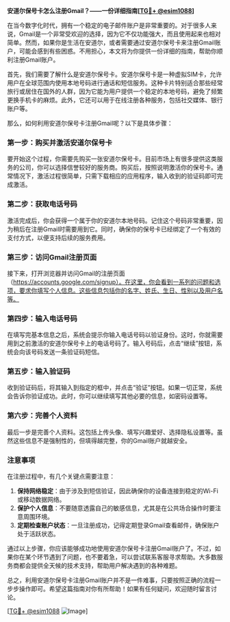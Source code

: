 **安道尔保号卡怎么注册Gmail？——一份详细指南[[TG💪+ @esim1088](https://t.me/s/esim1088)]**

在当今数字化时代，拥有一个稳定的电子邮件账户是非常重要的。对于很多人来说，Gmail是一个非常受欢迎的选择，因为它不仅功能强大，而且使用起来也相对简单。然而，如果你是生活在安道尔，或者需要通过安道尔保号卡来注册Gmail账户，可能会感到有些困惑。不用担心，本文将为你提供一份详细的指南，帮助你顺利注册Gmail账户。

首先，我们需要了解什么是安道尔保号卡。安道尔保号卡是一种虚拟SIM卡，允许用户在全球范围内使用本地号码进行通话和短信服务。这种卡片特别适合那些经常旅行或居住在国外的人群，因为它能为用户提供一个稳定的本地号码，避免了频繁更换手机卡的麻烦。此外，它还可以用于在线注册各种服务，包括社交媒体、银行账户等。

那么，如何利用安道尔保号卡注册Gmail呢？以下是具体步骤：

### 第一步：购买并激活安道尔保号卡

要开始这个过程，你需要先购买一张安道尔保号卡。目前市场上有很多提供这类服务的公司，你可以选择信誉较好的服务商。购买后，按照说明激活你的保号卡。通常情况下，激活过程很简单，只需下载相应的应用程序，输入收到的验证码即可完成激活。

### 第二步：获取电话号码

激活完成后，你会获得一个属于你的安道尔本地号码。记住这个号码非常重要，因为稍后在注册Gmail时需要用到它。同时，确保你的保号卡已经绑定了一个有效的支付方式，以便支持后续的服务费用。

### 第三步：访问Gmail注册页面

接下来，打开浏览器并访问Gmail的注册页面（https://accounts.google.com/signup）。在这里，你会看到一系列的问题和选项，要求你填写个人信息。这些信息包括你的名字、姓氏、生日、性别以及用户名等。

### 第四步：输入电话号码

在填写完基本信息之后，系统会提示你输入电话号码以验证身份。这时，你就需要用到之前激活的安道尔保号卡上的电话号码了。输入号码后，点击“继续”按钮，系统会向该号码发送一条验证码短信。

### 第五步：输入验证码

收到验证码后，将其输入到指定的框中，并点击“验证”按钮。如果一切正常，系统会告诉你验证成功。此时，你可以继续填写其他必要的信息，如密码设置等。

### 第六步：完善个人资料

最后一步是完善个人资料。这包括上传头像、填写兴趣爱好、选择隐私设置等。虽然这些信息不是强制性的，但填得越完整，你的Gmail账户就越安全。

### 注意事项

在注册过程中，有几个关键点需要注意：

1. **保持网络稳定**：由于涉及到短信验证，因此确保你的设备连接到稳定的Wi-Fi或移动数据网络。
2. **保护个人信息**：不要随意透露自己的敏感信息，尤其是在公共场合操作时要注意周围环境。
3. **定期检查账户状态**：一旦注册成功，记得定期登录Gmail查看邮件，确保账户处于活跃状态。

通过以上步骤，你应该能够成功地使用安道尔保号卡注册Gmail账户了。不过，如果你在某个环节遇到了问题，也不要着急，可以尝试联系客服寻求帮助。大多数服务商都会提供全天候的技术支持，帮助用户解决遇到的各种难题。

总之，利用安道尔保号卡注册Gmail账户并不是一件难事，只要按照正确的流程一步步操作即可。希望这篇指南对你有所帮助！如果有任何疑问，欢迎随时留言讨论。

[[TG💪+ @esim1088](https://t.me/s/esim1088) ![Image](https://i.postimg.cc/4NQfJmqS/Snipaste-2025-05-13-00-14-12.png)]